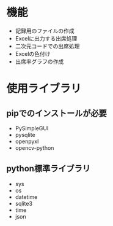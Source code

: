 # 機能
- 記録用のファイルの作成
- Excelに出力する出席処理
- 二次元コードでの出席処理
- Excelの色付け
- 出席率グラフの作成

# 使用ライブラリ
## pipでのインストールが必要
- PySimpleGUI
- pysqlite
- openpyxl
- opencv-python
## python標準ライブラリ
- sys
- os
- datetime
- sqlite3
- time
- json
